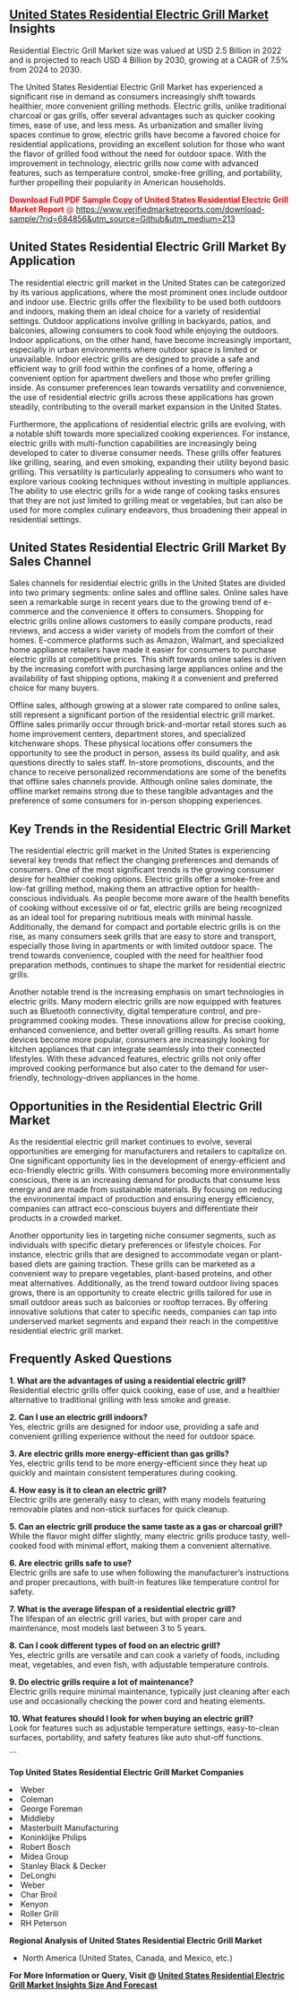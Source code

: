 <h2><a href="https://www.verifiedmarketreports.com/download-sample/?rid=684856&amp;utm_source=Github&amp;utm_medium=213" target="_blank">United States Residential Electric Grill Market</a> Insights</h2><p>Residential Electric Grill Market size was valued at USD 2.5 Billion in 2022 and is projected to reach USD 4 Billion by 2030, growing at a CAGR of 7.5% from 2024 to 2030.</p><p><p>The United States Residential Electric Grill Market has experienced a significant rise in demand as consumers increasingly shift towards healthier, more convenient grilling methods. Electric grills, unlike traditional charcoal or gas grills, offer several advantages such as quicker cooking times, ease of use, and less mess. As urbanization and smaller living spaces continue to grow, electric grills have become a favored choice for residential applications, providing an excellent solution for those who want the flavor of grilled food without the need for outdoor space. With the improvement in technology, electric grills now come with advanced features, such as temperature control, smoke-free grilling, and portability, further propelling their popularity in American households. <p><span class=""><span style="color: #ff0000;"><strong>Download Full PDF Sample Copy of United States Residential Electric Grill Market Report</strong> @ </span><a href="https://www.verifiedmarketreports.com/download-sample/?rid=684856&amp;utm_source=Github&amp;utm_medium=213" target="_blank">https://www.verifiedmarketreports.com/download-sample/?rid=684856&amp;utm_source=Github&amp;utm_medium=213</a></span></p></p><h2>United States Residential Electric Grill Market By Application</h2><p>The residential electric grill market in the United States can be categorized by its various applications, where the most prominent ones include outdoor and indoor use. Electric grills offer the flexibility to be used both outdoors and indoors, making them an ideal choice for a variety of residential settings. Outdoor applications involve grilling in backyards, patios, and balconies, allowing consumers to cook food while enjoying the outdoors. Indoor applications, on the other hand, have become increasingly important, especially in urban environments where outdoor space is limited or unavailable. Indoor electric grills are designed to provide a safe and efficient way to grill food within the confines of a home, offering a convenient option for apartment dwellers and those who prefer grilling inside. As consumer preferences lean towards versatility and convenience, the use of residential electric grills across these applications has grown steadily, contributing to the overall market expansion in the United States.</p><p>Furthermore, the applications of residential electric grills are evolving, with a notable shift towards more specialized cooking experiences. For instance, electric grills with multi-function capabilities are increasingly being developed to cater to diverse consumer needs. These grills offer features like grilling, searing, and even smoking, expanding their utility beyond basic grilling. This versatility is particularly appealing to consumers who want to explore various cooking techniques without investing in multiple appliances. The ability to use electric grills for a wide range of cooking tasks ensures that they are not just limited to grilling meat or vegetables, but can also be used for more complex culinary endeavors, thus broadening their appeal in residential settings.</p><h2>United States Residential Electric Grill Market By Sales Channel</h2><p>Sales channels for residential electric grills in the United States are divided into two primary segments: online sales and offline sales. Online sales have seen a remarkable surge in recent years due to the growing trend of e-commerce and the convenience it offers to consumers. Shopping for electric grills online allows customers to easily compare products, read reviews, and access a wider variety of models from the comfort of their homes. E-commerce platforms such as Amazon, Walmart, and specialized home appliance retailers have made it easier for consumers to purchase electric grills at competitive prices. This shift towards online sales is driven by the increasing comfort with purchasing large appliances online and the availability of fast shipping options, making it a convenient and preferred choice for many buyers.</p><p>Offline sales, although growing at a slower rate compared to online sales, still represent a significant portion of the residential electric grill market. Offline sales primarily occur through brick-and-mortar retail stores such as home improvement centers, department stores, and specialized kitchenware shops. These physical locations offer consumers the opportunity to see the product in person, assess its build quality, and ask questions directly to sales staff. In-store promotions, discounts, and the chance to receive personalized recommendations are some of the benefits that offline sales channels provide. Although online sales dominate, the offline market remains strong due to these tangible advantages and the preference of some consumers for in-person shopping experiences.</p><h2>Key Trends in the Residential Electric Grill Market</h2><p>The residential electric grill market in the United States is experiencing several key trends that reflect the changing preferences and demands of consumers. One of the most significant trends is the growing consumer desire for healthier cooking options. Electric grills offer a smoke-free and low-fat grilling method, making them an attractive option for health-conscious individuals. As people become more aware of the health benefits of cooking without excessive oil or fat, electric grills are being recognized as an ideal tool for preparing nutritious meals with minimal hassle. Additionally, the demand for compact and portable electric grills is on the rise, as many consumers seek grills that are easy to store and transport, especially those living in apartments or with limited outdoor space. The trend towards convenience, coupled with the need for healthier food preparation methods, continues to shape the market for residential electric grills.</p><p>Another notable trend is the increasing emphasis on smart technologies in electric grills. Many modern electric grills are now equipped with features such as Bluetooth connectivity, digital temperature control, and pre-programmed cooking modes. These innovations allow for precise cooking, enhanced convenience, and better overall grilling results. As smart home devices become more popular, consumers are increasingly looking for kitchen appliances that can integrate seamlessly into their connected lifestyles. With these advanced features, electric grills not only offer improved cooking performance but also cater to the demand for user-friendly, technology-driven appliances in the home.</p><h2>Opportunities in the Residential Electric Grill Market</h2><p>As the residential electric grill market continues to evolve, several opportunities are emerging for manufacturers and retailers to capitalize on. One significant opportunity lies in the development of energy-efficient and eco-friendly electric grills. With consumers becoming more environmentally conscious, there is an increasing demand for products that consume less energy and are made from sustainable materials. By focusing on reducing the environmental impact of production and ensuring energy efficiency, companies can attract eco-conscious buyers and differentiate their products in a crowded market.</p><p>Another opportunity lies in targeting niche consumer segments, such as individuals with specific dietary preferences or lifestyle choices. For instance, electric grills that are designed to accommodate vegan or plant-based diets are gaining traction. These grills can be marketed as a convenient way to prepare vegetables, plant-based proteins, and other meat alternatives. Additionally, as the trend toward outdoor living spaces grows, there is an opportunity to create electric grills tailored for use in small outdoor areas such as balconies or rooftop terraces. By offering innovative solutions that cater to specific needs, companies can tap into underserved market segments and expand their reach in the competitive residential electric grill market.</p><h2>Frequently Asked Questions</h2><p><strong>1. What are the advantages of using a residential electric grill?</strong><br>Residential electric grills offer quick cooking, ease of use, and a healthier alternative to traditional grilling with less smoke and grease.</p><p><strong>2. Can I use an electric grill indoors?</strong><br>Yes, electric grills are designed for indoor use, providing a safe and convenient grilling experience without the need for outdoor space.</p><p><strong>3. Are electric grills more energy-efficient than gas grills?</strong><br>Yes, electric grills tend to be more energy-efficient since they heat up quickly and maintain consistent temperatures during cooking.</p><p><strong>4. How easy is it to clean an electric grill?</strong><br>Electric grills are generally easy to clean, with many models featuring removable plates and non-stick surfaces for quick cleanup.</p><p><strong>5. Can an electric grill produce the same taste as a gas or charcoal grill?</strong><br>While the flavor might differ slightly, many electric grills produce tasty, well-cooked food with minimal effort, making them a convenient alternative.</p><p><strong>6. Are electric grills safe to use?</strong><br>Electric grills are safe to use when following the manufacturer’s instructions and proper precautions, with built-in features like temperature control for safety.</p><p><strong>7. What is the average lifespan of a residential electric grill?</strong><br>The lifespan of an electric grill varies, but with proper care and maintenance, most models last between 3 to 5 years.</p><p><strong>8. Can I cook different types of food on an electric grill?</strong><br>Yes, electric grills are versatile and can cook a variety of foods, including meat, vegetables, and even fish, with adjustable temperature controls.</p><p><strong>9. Do electric grills require a lot of maintenance?</strong><br>Electric grills require minimal maintenance, typically just cleaning after each use and occasionally checking the power cord and heating elements.</p><p><strong>10. What features should I look for when buying an electric grill?</strong><br>Look for features such as adjustable temperature settings, easy-to-clean surfaces, portability, and safety features like auto shut-off functions.</p>```</p><p><strong>Top United States Residential Electric Grill Market Companies</strong></p><div data-test-id=""><p><li>Weber</li><li> Coleman</li><li> George Foreman</li><li> Middleby</li><li> Masterbuilt Manufacturing</li><li> Koninklijke Philips</li><li> Robert Bosch</li><li> Midea Group</li><li> Stanley Black & Decker</li><li> DeLonghi</li><li> Weber</li><li> Char Broil</li><li> Kenyon</li><li> Roller Grill</li><li> RH Peterson</li></p><div><strong>Regional Analysis of&nbsp;United States Residential Electric Grill Market</strong></div><ul><li dir="ltr"><p dir="ltr">North America&nbsp;(United States, Canada, and Mexico, etc.)</p></li></ul><p><strong>For More Information or Query, Visit @&nbsp;</strong><strong><a href="https://www.verifiedmarketreports.com/product/residential-electric-grill-market/?utm_source=Github&amp;utm_medium=213" target="_blank">United States Residential Electric Grill Market Insights Size And Forecast</a></strong></p></div>
